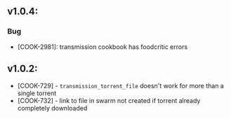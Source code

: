 ## v1.0.4:

### Bug

- [COOK-2981]: transmission cookbook has foodcritic errors

## v1.0.2:

* [COOK-729] - `transmission_torrent_file` doesn't work for more than
  a single torrent
* [COOK-732] - link to file in swarm not created if torrent already
  completely downloaded

